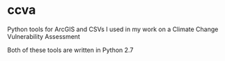# ccva
Python tools for ArcGIS and CSVs I used in my work on a Climate Change Vulnerability Assessment

Both of these tools are written in Python 2.7
